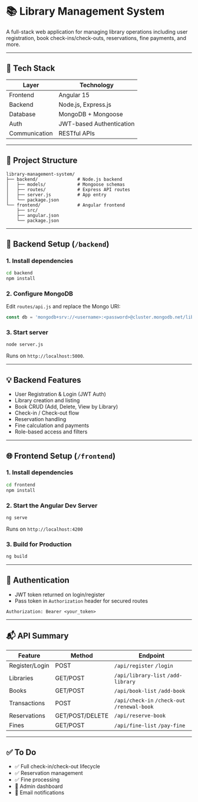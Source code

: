 # 📚 Library Management System

A full-stack web application for managing library operations including user registration, book check-ins/check-outs, reservations, fine payments, and more.

---

## 🚀 Tech Stack

| Layer      | Technology                     |
|------------|--------------------------------|
| Frontend   | Angular 15                     |
| Backend    | Node.js, Express.js            |
| Database   | MongoDB + Mongoose             |
| Auth       | JWT-based Authentication       |
| Communication | RESTful APIs               |

---

## 📁 Project Structure

```
library-management-system/
├── backend/               # Node.js backend
│   ├── models/            # Mongoose schemas
│   ├── routes/            # Express API routes
│   ├── server.js          # App entry
│   └── package.json
└── frontend/              # Angular frontend
    ├── src/
    ├── angular.json
    └── package.json
```

---

## 🔧 Backend Setup (`/backend`)

### 1. Install dependencies

```bash
cd backend
npm install
```

### 2. Configure MongoDB

Edit `routes/api.js` and replace the Mongo URI:

```js
const db = 'mongodb+srv://<username>:<password>@cluster.mongodb.net/library_management_system';
```

### 3. Start server

```bash
node server.js
```

Runs on `http://localhost:5000`.

---

## 💡 Backend Features

- User Registration & Login (JWT Auth)
- Library creation and listing
- Book CRUD (Add, Delete, View by Library)
- Check-in / Check-out flow
- Reservation handling
- Fine calculation and payments
- Role-based access and filters

---

## 🌐 Frontend Setup (`/frontend`)

### 1. Install dependencies

```bash
cd frontend
npm install
```

### 2. Start the Angular Dev Server

```bash
ng serve
```

Runs on `http://localhost:4200`

### 3. Build for Production

```bash
ng build
```

---

## 🔐 Authentication

- JWT token returned on login/register
- Pass token in `Authorization` header for secured routes

```http
Authorization: Bearer <your_token>
```

---

## 📬 API Summary

| Feature         | Method | Endpoint                 |
|----------------|--------|--------------------------|
| Register/Login | POST   | `/api/register` `/login` |
| Libraries      | GET/POST | `/api/library-list` `/add-library` |
| Books          | GET/POST | `/api/book-list` `/add-book` |
| Transactions   | POST   | `/api/check-in` `/check-out` `/renewal-book` |
| Reservations   | GET/POST/DELETE | `/api/reserve-book` |
| Fines          | GET/POST | `/api/fine-list` `/pay-fine` |

---

## ✅ To Do

- ✅ Full check-in/check-out lifecycle
- ✅ Reservation management
- ✅ Fine processing
- 🔲 Admin dashboard
- 🔲 Email notifications
